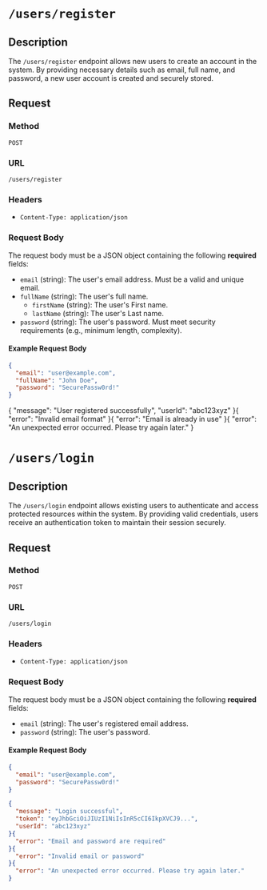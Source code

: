 # `/users/register`

## Description

The `/users/register` endpoint allows new users to create an account in the system. By providing necessary details such as email, full name, and password, a new user account is created and securely stored.

## Request

### Method

`POST`

### URL

`/users/register`

### Headers

- `Content-Type: application/json`

### Request Body

The request body must be a JSON object containing the following **required** fields:

- `email` (string): The user's email address. Must be a valid and unique email.
- `fullName` (string): The user's full name.
  - `firstName` (string): The user's First name.
  - `lastName` (string): The user's Last name.
- `password` (string): The user's password. Must meet security requirements (e.g., minimum length, complexity).

#### Example Request Body

```json
{
  "email": "user@example.com",
  "fullName": "John Doe",
  "password": "SecurePassw0rd!"
}
```

{
"message": "User registered successfully",
"userId": "abc123xyz"
}{
"error": "Invalid email format"
}{
"error": "Email is already in use"
}{
"error": "An unexpected error occurred. Please try again later."
}

# `/users/login`

## Description

The `/users/login` endpoint allows existing users to authenticate and access protected resources within the system. By providing valid credentials, users receive an authentication token to maintain their session securely.

## Request

### Method

`POST`

### URL

`/users/login`

### Headers

- `Content-Type: application/json`

### Request Body

The request body must be a JSON object containing the following **required** fields:

- `email` (string): The user's registered email address.
- `password` (string): The user's password.

#### Example Request Body

```json
{
  "email": "user@example.com",
  "password": "SecurePassw0rd!"
}

{
  "message": "Login successful",
  "token": "eyJhbGciOiJIUzI1NiIsInR5cCI6IkpXVCJ9...",
  "userId": "abc123xyz"
}{
  "error": "Email and password are required"
}{
  "error": "Invalid email or password"
}{
  "error": "An unexpected error occurred. Please try again later."
}
```
